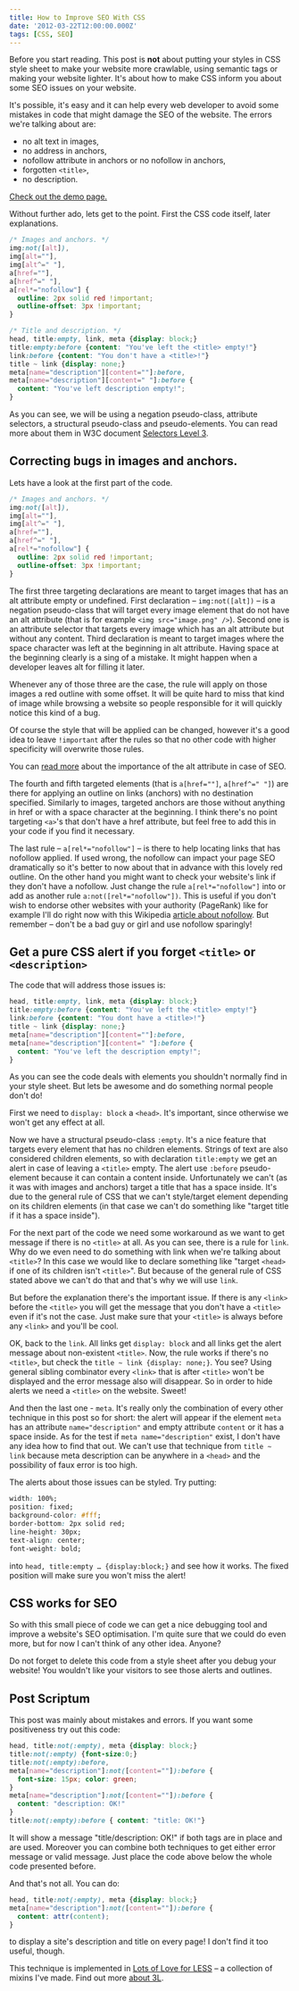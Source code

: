 ```yaml
---
title: How to Improve SEO With CSS
date: '2012-03-22T12:00:00.000Z'
tags: [CSS, SEO]
---
```


Before you start reading. This post is **not** about putting your styles in CSS style sheet to make your website more crawlable, using semantic tags or making your website lighter. It's about how to make CSS inform you about some SEO issues on your website.

It's possible, it's easy and it can help every web developer to avoid some mistakes in code that might damage the SEO of the website. The errors we're talking about are:

*   no alt text in images,
*   no address in anchors,
*   nofollow attribute in anchors or no nofollow in anchors,
*   forgotten `<title>`,
*   no description.

[Check out the demo page.](/demo/seo-helper.html)

Without further ado, lets get to the point. First the CSS code itself, later explanations.

```css
/* Images and anchors. */
img:not([alt]),
img[alt=""],
img[alt^=" "],
a[href=""],
a[href^=" "],
a[rel*="nofollow"] {
  outline: 2px solid red !important;
  outline-offset: 3px !important;
}

/* Title and description. */
head, title:empty, link, meta {display: block;}
title:empty:before {content: "You've left the <title> empty!"}
link:before {content: "You don't have a <title>!"}
title ~ link {display: none;}
meta[name="description"][content=""]:before, 
meta[name="description"][content=" "]:before {
  content: "You've left description empty!";
}
```

As you can see, we will be using a negation pseudo-class, attribute selectors, a structural pseudo-class and pseudo-elements. You can read more about them in W3C document [Selectors Level 3](http://www.w3.org/TR/selectors/).

## Correcting bugs in images and anchors.

Lets have a look at the first part of the code.

```css
/* Images and anchors. */
img:not([alt]),
img[alt=""],
img[alt^=" "],
a[href=""],
a[href^=" "],
a[rel*="nofollow"] {
  outline: 2px solid red !important;
  outline-offset: 3px !important;
}
```

The first three targeting declarations are meant to target images that has an alt attribute empty or undefined. First declaration – `img:not([alt])` – is a negation pseudo-class that will target every image element that do not have an alt attribute (that is for example `<img src="image.png" />`). Second one is an attribute selector that targets every image which has an alt attribute but without any content. Third declaration is meant to target images where the space character was left at the beginning in alt attribute. Having space at the beginning clearly is a sing of a mistake. It might happen when a developer leaves alt for filling it later.

Whenever any of those three are the case, the rule will apply on those images a red outline with some offset. It will be quite hard to miss that kind of image while browsing a website so people responsible for it will quickly notice this kind of a bug.

Of course the style that will be applied can be changed, however it's a good idea to leave `!important` after the rules so that no other code with higher specificity will overwrite those rules.

You can [read more](http://www.seoworkers.com/seo-articles-tutorials/alt-attribute.html) about the importance of the alt attribute in case of SEO.

The fourth and fifth targeted elements (that is `a[href=""]`, `a[href^=" "]`) are there for applying an outline on links (anchors) with no destination specified. Similarly to images, targeted anchors are those without anything in href or with a space character at the beginning. I think there's no point targeting `<a>`'s that don't have a href attribute, but feel free to add this in your code if you find it necessary.

The last rule – `a[rel*="nofollow"]` – is there to help locating links that has nofollow applied. If used wrong, the nofollow can impact your page SEO dramatically so it's better to now about that in advance with this lovely red outline. On the other hand you might want to check your website's link if they don't have a nofollow. Just change the rule `a[rel*="nofollow"]` into or add as another rule `a:not([rel*="nofollow"])`. This is useful if you don't wish to endorse other websites with your authority (PageRank) like for example I'll do right now with this Wikipedia [article about nofollow](http://en.wikipedia.org/wiki/Nofollow). But remember – don't be a bad guy or girl and use nofollow sparingly!

## Get a pure CSS alert if you forget `<title>` or `<description>`

The code that will address those issues is:

```css
head, title:empty, link, meta {display: block;}
title:empty:before {content: "You've left the <title> empty!"}
link:before {content: "You dont have a <title>!"}
title ~ link {display: none;}
meta[name="description"][content=""]:before,
meta[name="description"][content=" "]:before {
  content: "You've left the description empty!";
}
```

As you can see the code deals with elements you shouldn't normally find in your style sheet. But lets be awesome and do something normal people don't do!

First we need to `display: block` a `<head>`. It's important, since otherwise we won't get any effect at all.

Now we have a structural pseudo-class `:empty`. It's a nice feature that targets every element that has no children elements. Strings of text are also considered children elements, so with declaration `title:empty` we get an alert in case of leaving a `<title>` empty. The alert use `:before` pseudo-element because it can contain a content inside. Unfortunately we can't (as it was with images and anchors) target a title that has a space inside. It's due to the general rule of CSS that we can't style/target element depending on its children elements (in that case we can't do something like "target title if it has a space inside").

For the next part of the code we need some workaround as we want to get message if there is no `<title>` at all. As you can see, there is a rule for `link`. Why do we even need to do something with link when we're talking about `<title>`? In this case we would like to declare something like "target `<head>` if one of its children isn't `<title>`". But because of the general rule of CSS stated above we can't do that and that's why we will use `link`.

But before the explanation there's the important issue. If there is any `<link>` before the `<title>` you will get the message that you don't have a `<title>` even if it's not the case. Just make sure that your `<title>` is always before any `<link>` and you'll be cool.

OK, back to the `link`. All links get `display: block` and all links get the alert message about non-existent `<title>`. Now, the rule works if there's no `<title>`, but check the `title ~ link {display: none;}`. You see? Using general sibling combinator every `<link>` that is after `<title>` won't be displayed and the error message also will disappear. So in order to hide alerts we need a `<title>` on the website. Sweet!

And then the last one - `meta`. It's really only the combination of every other technique in this post so for short: the alert will appear if the element `meta` has an attribute `name="description"` and empty attribute `content` or it has a space inside. As for the test if `meta name="description"` exist, I don't have any idea how to find that out. We can't use that technique from `title ~ link` because meta description can be anywhere in a `<head>` and the possibility of faux error is too high.

The alerts about those issues can be styled. Try putting:

```css
width: 100%;
position: fixed;
background-color: #fff;
border-bottom: 2px solid red;
line-height: 30px;
text-align: center;
font-weight: bold;
```

into `head, title:empty … {display:block;}` and see how it works. The fixed position will make sure you won't miss the alert!

## CSS works for SEO

So with this small piece of code we can get a nice debugging tool and improve a website's SEO optimisation. I'm quite sure that we could do even more, but for now I can't think of any other idea. Anyone?

Do not forget to delete this code from a style sheet after you debug your website! You wouldn't like your visitors to see those alerts and outlines.

## Post Scriptum

This post was mainly about mistakes and errors. If you want some positiveness try out this code:

```css
head, title:not(:empty), meta {display: block;}
title:not(:empty) {font-size:0;}
title:not(:empty):before,
meta[name="description"]:not([content=""]):before {
  font-size: 15px; color: green;
}
meta[name="description"]:not([content=""]):before {
  content: "description: OK!"
}
title:not(:empty):before { content: "title: OK!"}
````

It will show a message "title/description: OK!" if both tags are in place and are used. Moreover you can combine both techniques to get either error message or valid message. Just place the code above below the whole code presented before.

And that's not all. You can do:

```css
head, title:not(:empty), meta {display: block;}
meta[name="description"]:not([content=""]):before {
  content: attr(content);
}
```

to display a site's description and title on every page! I don't find it too useful, though.

This technique is implemented in [Lots of Love for LESS](http://mateuszkocz.github.com/3l/) – a collection of mixins I've made. Find out more [about 3L](/blog/3l-the-grat-collection-of-mixins-for-less-introduction).
